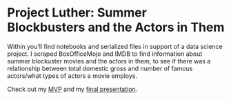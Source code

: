 # Project Luther: Summer Blockbusters and the Actors in Them
Within you'll find notebooks and serialized files in support of a data science project. I scraped BoxOfficeMojo and IMDB to find information about summer blockuster movies and the actors in them, to see if there was a relationship between total domestic gross and number of famous actors/what types of actors a movie employs. 

Check out my [MVP](https://github.com/suddensleep/luther/blob/master/MVP.md) and my [final presentation]().

